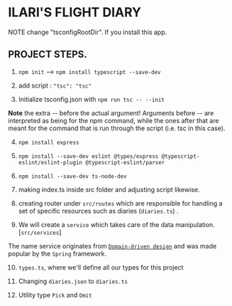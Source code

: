 # ILARI'S FLIGHT DIARY

NOTE change "tsconfigRootDir". If you install this app.

## PROJECT STEPS.

1) `npm init` --> `npm install typescript --save-dev` 

2) add script : `"tsc": "tsc"`

3) Initialize tsconfig.json with `npm run tsc -- --init`

<b>Note</b> the extra -- before the actual argument! Arguments before -- are interpreted as being for the npm command, while the ones after that are meant for the command that is run through the script (i.e. tsc in this case).

4) `npm install express`

5) `npm install --save-dev eslint @types/express @typescript-eslint/eslint-plugin @typescript-eslint/parser`

6) `npm install --save-dev ts-node-dev`

7) making index.ts inside src folder and adjusting script likewise.

8) creating router under `src/routes` which are responsible for handling a set of specific resources such as diaries (`diaries.ts`) .

9) We will create a `service` which takes care of the data manipulation. [`src/services`]

The name service originates from <a href="https://en.wikipedia.org/wiki/Domain-driven_design">`Domain-driven design`</a> and was made popular by the `Spring` framework.

10) `types.ts`, where we'll define all our types for this project

11) Changing `diaries.json` to `diaries.ts`

12) Utility type `Pick` and `Omit`
